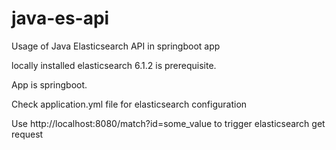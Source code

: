 # java-es-api
 Usage of Java Elasticsearch API in springboot app
 
 locally installed elasticsearch 6.1.2 is prerequisite.
 
 App is springboot. 
 
 Check application.yml file for elasticsearch configuration
 
 Use http://localhost:8080/match?id=some_value to trigger elasticsearch get request
